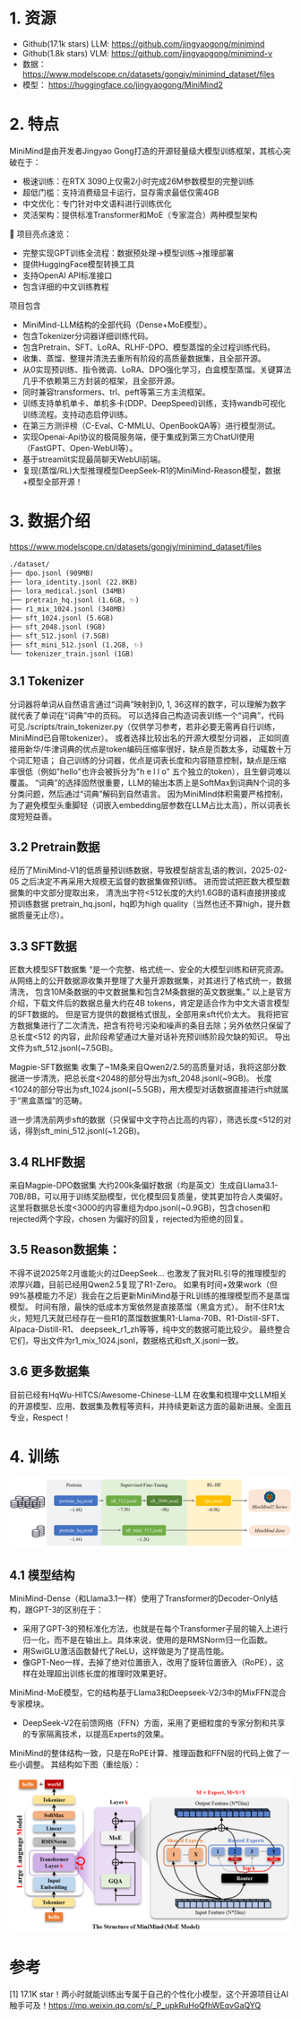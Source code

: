 # 1. 资源
- Github(17.1k stars) LLM: https://github.com/jingyaogong/minimind
- Github(1.8k stars) VLM: https://github.com/jingyaogong/minimind-v
- 数据： https://www.modelscope.cn/datasets/gongjy/minimind_dataset/files
- 模型： https://huggingface.co/jingyaogong/MiniMind2

# 2. 特点

MiniMind是由开发者Jingyao Gong打造的开源轻量级大模型训练框架，其核心突破在于：

- 极速训练：在RTX 3090上仅需2小时完成26M参数模型的完整训练
- 超低门槛：支持消费级显卡运行，显存需求最低仅需4GB
- 中文优化：专门针对中文语料进行训练优化
- 灵活架构：提供标准Transformer和MoE（专家混合）两种模型架构

📌 项目亮点速览：

- 完整实现GPT训练全流程：数据预处理→模型训练→推理部署
- 提供HuggingFace模型转换工具
- 支持OpenAI API标准接口
- 包含详细的中文训练教程 

项目包含

- MiniMind-LLM结构的全部代码（Dense+MoE模型）。
- 包含Tokenizer分词器详细训练代码。
- 包含Pretrain、SFT、LoRA、RLHF-DPO、模型蒸馏的全过程训练代码。
- 收集、蒸馏、整理并清洗去重所有阶段的高质量数据集，且全部开源。
- 从0实现预训练、指令微调、LoRA、DPO强化学习，白盒模型蒸馏。关键算法几乎不依赖第三方封装的框架，且全部开源。
- 同时兼容transformers、trl、peft等第三方主流框架。
- 训练支持单机单卡、单机多卡(DDP、DeepSpeed)训练，支持wandb可视化训练流程。支持动态启停训练。
- 在第三方测评榜（C-Eval、C-MMLU、OpenBookQA等）进行模型测试。
- 实现Openai-Api协议的极简服务端，便于集成到第三方ChatUI使用（FastGPT、Open-WebUI等）。
- 基于streamlit实现最简聊天WebUI前端。
- 复现(蒸馏/RL)大型推理模型DeepSeek-R1的MiniMind-Reason模型，数据+模型全部开源！

# 3. 数据介绍

https://www.modelscope.cn/datasets/gongjy/minimind_dataset/files

```text
./dataset/
├── dpo.jsonl (909MB)
├── lora_identity.jsonl (22.8KB)
├── lora_medical.jsonl (34MB)
├── pretrain_hq.jsonl (1.6GB, ✨)
├── r1_mix_1024.jsonl (340MB)
├── sft_1024.jsonl (5.6GB)
├── sft_2048.jsonl (9GB)
├── sft_512.jsonl (7.5GB)
├── sft_mini_512.jsonl (1.2GB, ✨)
└── tokenizer_train.jsonl (1GB)
```

## 3.1 Tokenizer

分词器将单词从自然语言通过“词典”映射到0, 1, 36这样的数字，可以理解为数字就代表了单词在“词典”中的页码。 可以选择自己构造词表训练一个“词典”，代码可见./scripts/train_tokenizer.py（仅供学习参考，若非必要无需再自行训练，MiniMind已自带tokenizer）。 或者选择比较出名的开源大模型分词器， 正如同直接用新华/牛津词典的优点是token编码压缩率很好，缺点是页数太多，动辄数十万个词汇短语； 自己训练的分词器，优点是词表长度和内容随意控制，缺点是压缩率很低（例如"hello"也许会被拆分为"h e l l o" 五个独立的token），且生僻词难以覆盖。 “词典”的选择固然很重要，LLM的输出本质上是SoftMax到词典N个词的多分类问题，然后通过“词典”解码到自然语言。 因为MiniMind体积需要严格控制，为了避免模型头重脚轻（词嵌入embedding层参数在LLM占比太高），所以词表长度短短益善。

## 3.2 Pretrain数据

经历了MiniMind-V1的低质量预训练数据，导致模型胡言乱语的教训，2025-02-05 之后决定不再采用大规模无监督的数据集做预训练。 进而尝试把匠数大模型数据集的中文部分提取出来， 清洗出字符<512长度的大约1.6GB的语料直接拼接成预训练数据 pretrain_hq.jsonl，hq即为high quality（当然也还不算high，提升数据质量无止尽）。

## 3.3 SFT数据

匠数大模型SFT数据集 “是一个完整、格式统一、安全的大模型训练和研究资源。 从网络上的公开数据源收集并整理了大量开源数据集，对其进行了格式统一，数据清洗， 包含10M条数据的中文数据集和包含2M条数据的英文数据集。” 以上是官方介绍，下载文件后的数据总量大约在4B tokens，肯定是适合作为中文大语言模型的SFT数据的。 但是官方提供的数据格式很乱，全部用来sft代价太大。 我将把官方数据集进行了二次清洗，把含有符号污染和噪声的条目去除；另外依然只保留了总长度<512 的内容，此阶段希望通过大量对话补充预训练阶段欠缺的知识。 导出文件为sft_512.jsonl(~7.5GB)。

Magpie-SFT数据集 收集了~1M条来自Qwen2/2.5的高质量对话，我将这部分数据进一步清洗，把总长度<2048的部分导出为sft_2048.jsonl(~9GB)。 长度<1024的部分导出为sft_1024.jsonl(~5.5GB)，用大模型对话数据直接进行sft就属于“黑盒蒸馏”的范畴。

进一步清洗前两步sft的数据（只保留中文字符占比高的内容），筛选长度<512的对话，得到sft_mini_512.jsonl(~1.2GB)。

## 3.4 RLHF数据

来自Magpie-DPO数据集 大约200k条偏好数据（均是英文）生成自Llama3.1-70B/8B，可以用于训练奖励模型，优化模型回复质量，使其更加符合人类偏好。 这里将数据总长度<3000的内容重组为dpo.jsonl(~0.9GB)，包含chosen和rejected两个字段，chosen 为偏好的回复，rejected为拒绝的回复。

## 3.5 Reason数据集：
不得不说2025年2月谁能火的过DeepSeek... 也激发了我对RL引导的推理模型的浓厚兴趣，目前已经用Qwen2.5复现了R1-Zero。 如果有时间+效果work（但99%基模能力不足）我会在之后更新MiniMind基于RL训练的推理模型而不是蒸馏模型。 时间有限，最快的低成本方案依然是直接蒸馏（黑盒方式）。 耐不住R1太火，短短几天就已经存在一些R1的蒸馏数据集R1-Llama-70B、R1-Distill-SFT、 Alpaca-Distill-R1、 deepseek_r1_zh等等，纯中文的数据可能比较少。 最终整合它们，导出文件为r1_mix_1024.jsonl，数据格式和sft_X.jsonl一致。

## 3.6 更多数据集
目前已经有HqWu-HITCS/Awesome-Chinese-LLM 在收集和梳理中文LLM相关的开源模型、应用、数据集及教程等资料，并持续更新这方面的最新进展。全面且专业，Respect！

# 4. 训练

![](.01_26MGPT_images/训练流程及数据使用量.png)

## 4.1 模型结构

MiniMind-Dense（和Llama3.1一样）使用了Transformer的Decoder-Only结构，跟GPT-3的区别在于：

- 采用了GPT-3的预标准化方法，也就是在每个Transformer子层的输入上进行归一化，而不是在输出上。具体来说，使用的是RMSNorm归一化函数。
- 用SwiGLU激活函数替代了ReLU，这样做是为了提高性能。
- 像GPT-Neo一样，去掉了绝对位置嵌入，改用了旋转位置嵌入（RoPE），这样在处理超出训练长度的推理时效果更好。

MiniMind-MoE模型，它的结构基于Llama3和Deepseek-V2/3中的MixFFN混合专家模块。
- DeepSeek-V2在前馈网络（FFN）方面，采用了更细粒度的专家分割和共享的专家隔离技术，以提高Experts的效果。

MiniMind的整体结构一致，只是在RoPE计算、推理函数和FFN层的代码上做了一些小调整。 其结构如下图（重绘版）：

![](.01_26MGPT_images/模型结构.png)

# 参考

[1] 17.1K star！两小时就能训练出专属于自己的个性化小模型，这个开源项目让AI触手可及！https://mp.weixin.qq.com/s/_P_upkRuHoQfhWEqvGaQYQ
